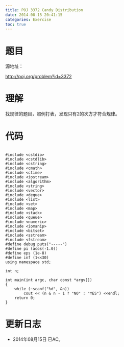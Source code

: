 ```yaml
---
title: POJ 3372 Candy Distribution
date: 2014-08-15 20:41:15
categories: Exercise
toc: true
---
```

# 题目
源地址：

http://poj.org/problem?id=3372

# 理解
找规律的题目，照例打表，发现只有2的次方才符合规律。

<!-- more -->

# 代码

```

#include <cstdio>
#include <cstdlib>
#include <cstring>
#include <cmath>
#include <ctime>
#include <iostream>
#include <algorithm>
#include <string>
#include <vector>
#include <deque>
#include <list>
#include <set>
#include <map>
#include <stack>
#include <queue>
#include <numeric>
#include <iomanip>
#include <bitset>
#include <sstream>
#include <fstream>
#define debug puts("-----")
#define pi (acos(-1.0))
#define eps (1e-8)
#define inf (1<<30)
using namespace std;

int n;

int main(int argc, char const *argv[])
{
    while (~scanf("%d", &n))
        cout << (n & n - 1 ? "NO" : "YES") <<endl;
    return 0;
}

```

# 更新日志
- 2014年08月15日 已AC。